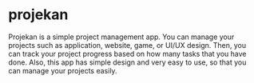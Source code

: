 # projekan
Projekan is a simple project management app. You can manage your projects such as application, website, game, or UI/UX design. Then, you can track your project progress based on how many tasks that you have done. Also, this app has simple design and very easy to use, so that you can manage your projects easily.
